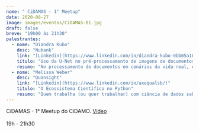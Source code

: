 ```yaml
---
nome: " CiDAMAS - 1° Meetup"
data: 2020-08-27
image: images/eventos/CiDAMAS-01.jpg
draft: false
breve: "19h00 às 21h30"
palestrantes:
  - nome: "Diandra Kubo"
    desc: "Nubank"
    link: "[Linkedin](https://www.linkedin.com/in/diandra-kubo-0bb05a105/)"
    titulo: "Uso da U-Net no pré-processamento de imagens de documentos"
    resumo: "No processamento de documentos em cenários da vida real, é comum ter que lidar com artefatos que afetam negativamente a qualidade de análise. Com o objetivo de mitigar o impacto desses artefatos, usamos a rede neural convolucional U-Net, uma rede de sucesso na segmentação de imagens biomédicas. Para treinar a rede, dados artificiais foram utilizados, e nessa apresentação, iremos mostrar o passo-a-passo pra utilização do framework proposto."
  - nome: "Melissa Weber"
    desc: "Quansight"
    link: "[Linkedin](https://www.linkedin.com/in/axequalsb/)"
    titulo: "O Ecossistema Científico no Python"
    resumo: "Quem trabalha (ou quer trabalhar) com ciência de dados sabe que o conhecimento das bibliotecas científicas coletivamente conhecidas como PyData é fundamental. Muitos projetos de ciência de dados envolvem aplicações em várias linguagens e o Python é uma das mais populares nesse contexto. Nessa palestra, falaremos sobre a utilização destas bibliotecas, a interação entre elas e as comunidades que as mantém. Além disso, discutiremos boas práticas para o desenvolvimento de software científico e de análise de dados, incluindo padrões de interação da comunidade open source e iniciativas voltadas para formar não apenas usuárias, mas também contribuidoras para estas bibliotecas."
---
```

 CiDAMAS - 1° Meetup do CiDAMO. [Vídeo](https://youtu.be/mIwU1Vmu86c)<br><br>19h - 21h30

